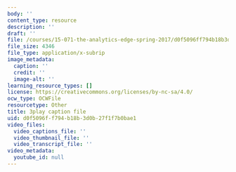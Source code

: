 ```yaml
---
body: ''
content_type: resource
description: ''
draft: ''
file: /courses/15-071-the-analytics-edge-spring-2017/d0f5096ff794b18b3d0b27f1f7b0bae1_UA3QA3KE4sw.srt
file_size: 4346
file_type: application/x-subrip
image_metadata:
  caption: ''
  credit: ''
  image-alt: ''
learning_resource_types: []
license: https://creativecommons.org/licenses/by-nc-sa/4.0/
ocw_type: OCWFile
resourcetype: Other
title: 3play caption file
uid: d0f5096f-f794-b18b-3d0b-27f1f7b0bae1
video_files:
  video_captions_file: ''
  video_thumbnail_file: ''
  video_transcript_file: ''
video_metadata:
  youtube_id: null
---
```

